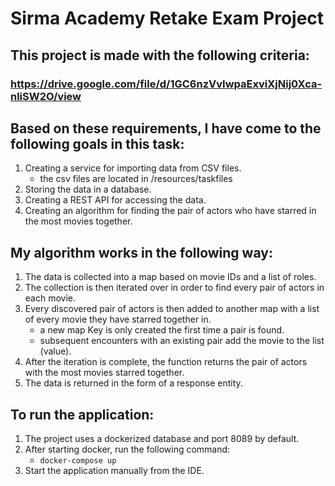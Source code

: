 # Sirma Academy Retake Exam Project

## This project is made with the following criteria:
### https://drive.google.com/file/d/1GC6nzVvIwpaExviXjNij0Xca-nliSW2O/view

## Based on these requirements, I have come to the following goals in this task:

1. Creating a service for importing data from CSV files.
   - the csv files are located in /resources/taskfiles
3. Storing the data in a database.
4. Creating a REST API for accessing the data.
5. Creating an algorithm for finding the pair of actors who have starred in the most movies together.

## My algorithm works in the following way:

1. The data is collected into a map based on movie IDs and a list of roles.
2. The collection is then iterated over in order to find every pair of actors in each movie.
3. Every discovered pair of actors is then added to another map with a list of every movie they have starred together in.
    - a new map Key is only created the first time a pair is found.
    - subsequent encounters with an existing pair add the movie to the list (value).
4. After the iteration is complete, the function returns the pair of actors with the most movies starred together.
5. The data is returned in the form of a response entity.

## To run the application:

1. The project uses a dockerized database and port 8089 by default. 
2. After starting docker, run the following command:
   - ``docker-compose up``
3. Start the application manually from the IDE.
